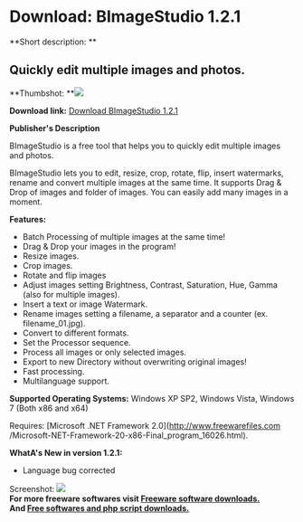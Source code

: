 # Download: BImageStudio 1.2.1

**Short description: **

## Quickly edit multiple images and photos.

  
**Thumbshot: **![](http://www.freewarefiles.com/screenshot/bimgstudio_md.jpg)   
  
**Download link:** [Download BImageStudio 1.2.1](http://freesoftwares.boysofts.com/BImageStudio_program_61190.html)  
  

**Publisher's Description**  
  

BImageStudio is a free tool that helps you to quickly edit multiple images and
photos.

BImageStudio lets you to edit, resize, crop, rotate, flip, insert watermarks,
rename and convert multiple images at the same time. It supports Drag & Drop
of images and folder of images. You can easily add many images in a moment.

**Features:**

  * Batch Processing of multiple images at the same time! 
  * Drag & Drop your images in the program! 
  * Resize images. 
  * Crop images. 
  * Rotate and flip images 
  * Adjust images setting Brightness, Contrast, Saturation, Hue, Gamma (also for multiple images). 
  * Insert a text or image Watermark. 
  * Rename images setting a filename, a separator and a counter (ex. filename_01.jpg). 
  * Convert to different formats. 
  * Set the Processor sequence. 
  * Process all images or only selected images. 
  * Export to new Directory without overwriting original images! 
  * Fast processing. 
  * Multilanguage support. 

**Supported Operating Systems:** Windows XP SP2, Windows Vista, Windows 7 (Both x86 and x64)

Requires: [Microsoft .NET Framework 2.0](http://www.freewarefiles.com
/Microsoft-NET-Framework-20-x86-Final_program_16026.html).

**WhatA's New in version 1.2.1:**

  * Language bug corrected 

  
  
Screenshot: ![](http://www.freewarefiles.com/screenshot/bimgstudio.jpg)  
**For more freeware softwares visit [Freeware software downloads.](http://freesoftwares.boysofts.com/)**   
**And [Free softwares and php script downloads.](http://www.boysofts.com/)**

